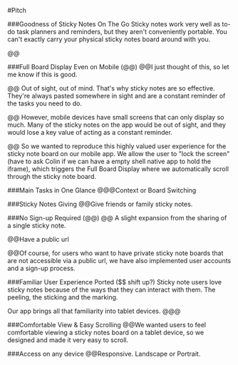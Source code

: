 #Pitch

###Goodness of Sticky Notes On The Go
Sticky notes work very well as to-do task planners and reminders, but they aren't conveniently portable. You can't exactly carry your physical sticky notes board around with you.

@@

###Full Board Display Even on Mobile (@@)
@@I just thought of this, so let me know if this is good.

@@ Out of sight, out of mind. That's why sticky notes are so effective. They're always pasted somewhere in sight and are a constant reminder of the tasks you need to do.

@@ However, mobile devices have small screens that can only display so much. Many of the sticky notes on the app would be out of sight, and they would lose a key value of acting as a constant reminder.

@@ So we wanted to reproduce this highly valued user experience for the sticky note board on our mobile app. We allow the user to "lock the screen" (have to ask Colin if we can have a empty shell native app to hold the iframe), which triggers the Full Board Display where we automatically scroll through the sticky note board.

###Main Tasks in One Glance
@@@Context or Board Switching

###Sticky Notes Giving
@@Give friends or family sticky notes.

###No Sign-up Required (@@)
@@ A slight expansion from the sharing of a single sticky note.

@@Have a public url

@@Of course, for users who want to have private sticky note boards that are not accessible via a public url, we have also implemented user accounts and a sign-up process.

###Familiar User Experience Ported ($$ shift up?)
Sticky note users love sticky notes because of the ways that they can interact with them. The peeling, the sticking and the marking.

Our app brings all that familiarity into tablet devices. @@@

###Comfortable View & Easy Scrolling
@@We wanted users to feel comfortable viewing a sticky notes board on a tablet device, so we designed and made it very easy to scroll.

###Access on any device
@@Responsive. Landscape or Portrait.








